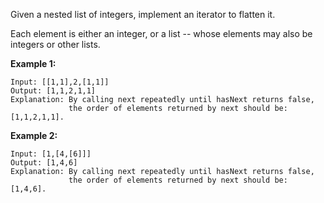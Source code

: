 Given a nested list of integers, implement an iterator to flatten it.

Each element is either an integer, or a list -- whose elements may also be integers or other lists.

**Example 1:**
    
    Input: [[1,1],2,[1,1]]
    Output: [1,1,2,1,1]
    Explanation: By calling next repeatedly until hasNext returns false, 
                 the order of elements returned by next should be: [1,1,2,1,1].
**Example 2:**
    
    Input: [1,[4,[6]]]
    Output: [1,4,6]
    Explanation: By calling next repeatedly until hasNext returns false, 
                 the order of elements returned by next should be: [1,4,6].